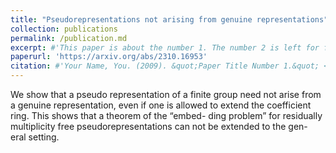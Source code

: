 ```yaml
---
title: "Pseudorepresentations not arising from genuine representations"
collection: publications
permalink: /publication.md
excerpt: #'This paper is about the number 1. The number 2 is left for future work.'
paperurl: 'https://arxiv.org/abs/2310.16953'
citation: #'Your Name, You. (2009). &quot;Paper Title Number 1.&quot; <i>Journal 1</i>. 1(1).'
---
```


We show that a pseudo representation of a finite group need not arise from a genuine
representation, even if one is allowed to extend the coefficient ring. This shows that a theorem of the “embed-
ding problem” for residually multiplicity free pseudorepresentations can not be extended to the gen-
eral setting.
